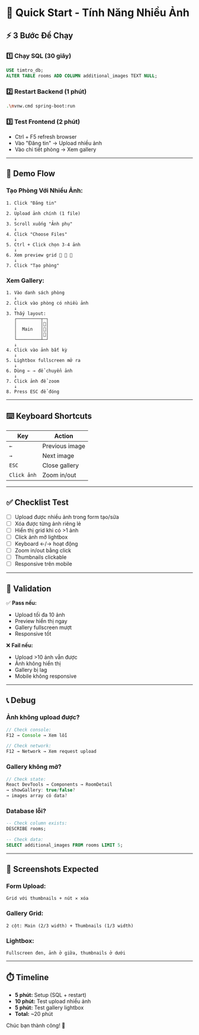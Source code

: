 # 🚀 Quick Start - Tính Năng Nhiều Ảnh

## ⚡ 3 Bước Để Chạy

### 1️⃣ Chạy SQL (30 giây)
```sql
USE timtro_db;
ALTER TABLE rooms ADD COLUMN additional_images TEXT NULL;
```

### 2️⃣ Restart Backend (1 phút)
```bash
.\mvnw.cmd spring-boot:run
```

### 3️⃣ Test Frontend (2 phút)
- Ctrl + F5 refresh browser
- Vào "Đăng tin" → Upload nhiều ảnh
- Vào chi tiết phòng → Xem gallery

---

## 📸 Demo Flow

### Tạo Phòng Với Nhiều Ảnh:

```
1. Click "Đăng tin"
   ↓
2. Upload ảnh chính (1 file)
   ↓
3. Scroll xuống "Ảnh phụ"
   ↓
4. Click "Choose Files"
   ↓
5. Ctrl + Click chọn 3-4 ảnh
   ↓
6. Xem preview grid 📸 📸 📸
   ↓
7. Click "Tạo phòng"
```

### Xem Gallery:

```
1. Vào danh sách phòng
   ↓
2. Click vào phòng có nhiều ảnh
   ↓
3. Thấy layout:
   ┌─────────┬─┐
   │         │📸│
   │  Main   │📸│
   │         │📸│
   └─────────┴─┘
   ↓
4. Click vào ảnh bất kỳ
   ↓
5. Lightbox fullscreen mở ra
   ↓
6. Dùng ← → để chuyển ảnh
   ↓
7. Click ảnh để zoom
   ↓
8. Press ESC để đóng
```

---

## ⌨️ Keyboard Shortcuts

| Key | Action |
|-----|--------|
| `←` | Previous image |
| `→` | Next image |
| `ESC` | Close gallery |
| `Click ảnh` | Zoom in/out |

---

## ✅ Checklist Test

- [ ] Upload được nhiều ảnh trong form tạo/sửa
- [ ] Xóa được từng ảnh riêng lẻ
- [ ] Hiển thị grid khi có >1 ảnh
- [ ] Click ảnh mở lightbox
- [ ] Keyboard ←/→ hoạt động
- [ ] Zoom in/out bằng click
- [ ] Thumbnails clickable
- [ ] Responsive trên mobile

---

## 🎯 Validation

✅ **Pass nếu:**
- Upload tối đa 10 ảnh
- Preview hiển thị ngay
- Gallery fullscreen mượt
- Responsive tốt

❌ **Fail nếu:**
- Upload >10 ảnh vẫn được
- Ảnh không hiển thị
- Gallery bị lag
- Mobile không responsive

---

## 📞 Debug

### Ảnh không upload được?
```javascript
// Check console:
F12 → Console → Xem lỗi

// Check network:
F12 → Network → Xem request upload
```

### Gallery không mở?
```javascript
// Check state:
React DevTools → Components → RoomDetail
→ showGallery: true/false?
→ images array có data?
```

### Database lỗi?
```sql
-- Check column exists:
DESCRIBE rooms;

-- Check data:
SELECT additional_images FROM rooms LIMIT 5;
```

---

## 🎨 Screenshots Expected

### Form Upload:
```
Grid với thumbnails + nút ✕ xóa
```

### Gallery Grid:
```
2 cột: Main (2/3 width) + Thumbnails (1/3 width)
```

### Lightbox:
```
Fullscreen đen, ảnh ở giữa, thumbnails ở dưới
```

---

## ⏱️ Timeline

- **5 phút:** Setup (SQL + restart)
- **10 phút:** Test upload nhiều ảnh
- **5 phút:** Test gallery lightbox
- **Total:** ~20 phút

Chúc bạn thành công! 🎉

